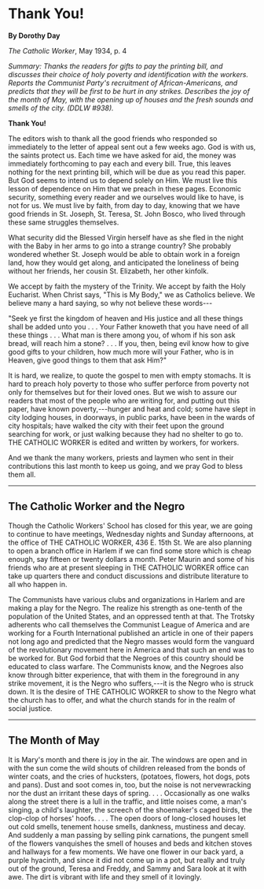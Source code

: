 Thank You!
==========

**By Dorothy Day**

*The Catholic Worker*, May 1934, p. 4

*Summary: Thanks the readers for gifts to pay the printing bill, and
discusses their choice of holy poverty and identification with the
workers. Reports the Communist Party's recruitment of African-Americans,
and predicts that they will be first to be hurt in any strikes.
Describes the joy of the month of May, with the opening up of houses and
the fresh sounds and smells of the city. (DDLW \#938).*

**Thank You!**

The editors wish to thank all the good friends who responded so
immediately to the letter of appeal sent out a few weeks ago. God is
with us, the saints protect us. Each time we have asked for aid, the
money was immediately forthcoming to pay each and every bill. True, this
leaves nothing for the next printing bill, which will be due as you read
this paper. But God seems to intend us to depend solely on Him. We must
live this lesson of dependence on Him that we preach in these pages.
Economic security, something every reader and we ourselves would like to
have, is not for us. We must live by faith, from day to day, knowing
that we have good friends in St. Joseph, St. Teresa, St. John Bosco, who
lived through these same struggles themselves.

What security did the Blessed Virgin herself have as she fled in the
night with the Baby in her arms to go into a strange country? She
probably wondered whether St. Joseph would be able to obtain work in a
foreign land, how they would get along, and anticipated the loneliness
of being without her friends, her cousin St. Elizabeth, her other
kinfolk.

We accept by faith the mystery of the Trinity. We accept by faith the
Holy Eucharist. When Christ says, "This is My Body," we as Catholics
believe. We believe many a hard saying, so why not believe these
words---

"Seek ye first the kingdom of heaven and His justice and all these
things shall be added unto you . . . Your Father knoweth that you have
need of all these things . . . What man is there among you, of whom if
his son ask bread, will reach him a stone? . . . If you, then, being
evil know how to give good gifts to your children, how much more will
your Father, who is in Heaven, give good things to them that ask Him?"

It is hard, we realize, to quote the gospel to men with empty stomachs.
It is hard to preach holy poverty to those who suffer perforce from
poverty not only for themselves but for their loved ones. But we wish to
assure our readers that most of the people who are writing for, and
putting out this paper, have known poverty,---hunger and heat and cold;
some have slept in city lodging houses, in doorways, in public parks,
have been in the wards of city hospitals; have walked the city with
their feet upon the ground searching for work, or just walking because
they had no shelter to go to. THE CATHOLIC WORKER is edited and written
by workers, for workers.

And we thank the many workers, priests and laymen who sent in their
contributions this last month to keep us going, and we pray God to bless
them all.

****

The Catholic Worker and the Negro
---------------------------------

Though the Catholic Workers' School has closed for this year, we are
going to continue to have meetings, Wednesday nights and Sunday
afternoons, at the office of THE CATHOLIC WORKER, 436 E. 15th St. We are
also planning to open a branch office in Harlem if we can find some
store which is cheap enough, say fifteen or twenty dollars a month.
Peter Maurin and some of his friends who are at present sleeping in THE
CATHOLIC WORKER office can take up quarters there and conduct
discussions and distribute literature to all who happen in.

The Communists have various clubs and organizations in Harlem and are
making a play for the Negro. The realize his strength as one-tenth of
the population of the United States, and an oppressed tenth at that. The
Trotsky adherents who call themselves the Communist League of America
and are working for a Fourth International published an article in one
of their papers not long ago and predicted that the Negro masses would
form the vanguard of the revolutionary movement here in America and that
such an end was to be worked for. But God forbid that the Negroes of
this country should be educated to class warfare. The Communists know,
and the Negroes also know through bitter experience, that with them in
the foreground in any strike movement, it is the Negro who suffers,---it
is the Negro who is struck down. It is the desire of THE CATHOLIC WORKER
to show to the Negro what the church has to offer, and what the church
stands for in the realm of social justice.

****

The Month of May
----------------

It is Mary's month and there is joy in the air. The windows are open and
in with the sun come the wild shouts of children released from the bonds
of winter coats, and the cries of hucksters, (potatoes, flowers, hot
dogs, pots and pans). Dust and soot comes in, too, but the noise is not
nervewracking nor the dust an irritant these days of spring. . . .
Occasionally as one walks along the street there is a lull in the
traffic, and little noises come, a man's singing, a child's laughter,
the screech of the shoemaker's caged birds, the clop-clop of horses'
hoofs. . . . The open doors of long-closed houses let out cold smells,
tenement house smells, dankness, mustiness and decay. And suddenly a man
passing by selling pink carnations, the pungent smell of the flowers
vanquishes the smell of houses and beds and kitchen stoves and hallways
for a few moments. We have one flower in our back yard, a purple
hyacinth, and since it did not come up in a pot, but really and truly
out of the ground, Teresa and Freddy, and Sammy and Sara look at it with
awe. The dirt is vibrant with life and they smell of it lovingly.
